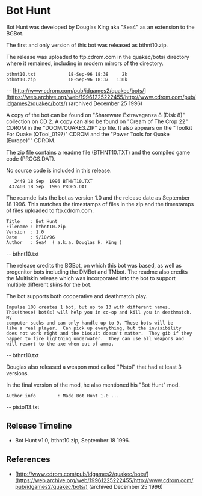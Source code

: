 # Bot Hunt

Bot Hunt was developed by Douglas King aka "Sea4" as an extension to the BGBot.

The first and only version of this bot was released as bthnt10.zip.

The release was uploaded to ftp.cdrom.com in the quakec/bots/ directory where it remained, including in modern mirrors of the directory.

	bthnt10.txt            18-Sep-96 18:38     2k
	bthnt10.zip            18-Sep-96 18:37   130k

-- [http://www.cdrom.com/pub/idgames2/quakec/bots/](https://web.archive.org/web/19961225222455/http://www.cdrom.com/pub/idgames2/quakec/bots/) (archived December 25 1996)

A copy of the bot can be found on "Shareware Extravaganza 8 (Disk 8)" collection on CD 2. A copy can also be found on "Cream of The Crop 22" CDROM in the "DOOM/QUAKE3.ZIP" zip file. It also appears on the "Toolkit For Quake (QTool_0197)" CDROM and the "Power Tools for Quake (Europe)"" CDROM.

The zip file contains a readme file (BTHNT10.TXT) and the compiled game code (PROGS.DAT).

No source code is included in this release.

```
   2449 18 Sep  1996 BTHNT10.TXT
 437460 18 Sep  1996 PROGS.DAT
```

The reamde lists the bot as version 1.0 and the release date as September 18 1996. This matches the timestamps of files in the zip and the timestamps of files uploaded to ftp.cdrom.com.

	Title    : Bot Hunt
	Filename : bthnt10.zip
	Version  : 1.0
	Date     : 9/18/96
	Author   : Sea4  ( a.k.a. Douglas H. King )

-- bthnt10.txt

The release credits the BGBot, on which this bot was based, as well as progenitor bots including the DMBot and TMbot. The readme also credits the Multiskin release which was incorporated into the bot to support multiple different skins for the bot.

The bot supports both cooperative and deathmatch play.

	Impulse 100 creates 1 bot, but up to 13 with different names.
	This(these) bot(s) will help you in co-op and kill you in deathmatch. My
	computer sucks and can only handle up to 9. These bots will be
	like a real player.  Can pick up everything, but the invisibility
	does not work right and the biosuit doesn't matter.  They gib if they
	happen to fire lightning underwater.  They can use all weapons and
	will resort to the axe when out of ammo.

-- bthnt10.txt

Douglas also released a weapon mod called "Pistol" that had at least 3 versions.

In the final version of the mod, he also mentioned his "Bot Hunt" mod.

	Author info        : Made Bot Hunt 1.0 ...

-- pistol13.txt




## Release Timeline

* Bot Hunt v1.0, bthnt10.zip, September 18 1996.


## References

* [http://www.cdrom.com/pub/idgames2/quakec/bots/](https://web.archive.org/web/19961225222455/http://www.cdrom.com/pub/idgames2/quakec/bots/) (archived December 25 1996)



